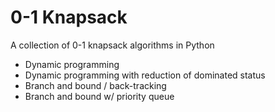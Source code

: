 # 0-1 Knapsack

A collection of 0-1 knapsack algorithms in Python
- Dynamic programming
- Dynamic programming with reduction of dominated status
- Branch and bound / back-tracking
- Branch and bound w/ priority queue
